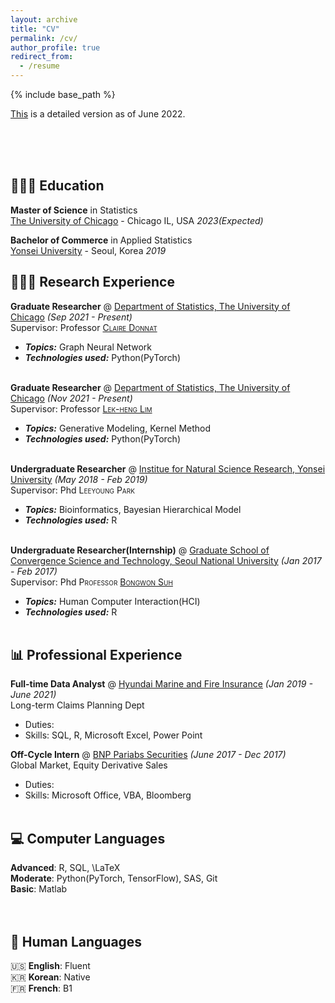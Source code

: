 ```yaml
---
layout: archive
title: "CV"
permalink: /cv/
author_profile: true
redirect_from:
  - /resume
---
```


{% include base_path %}

[This]() is a detailed version as of June 2022.

<br><br><br>

## 👩🏻‍🎓 Education

**Master of Science** in Statistics<br>
[The University of Chicago](https://www.american.edu/) - Chicago IL, USA _2023(Expected)_

**Bachelor of Commerce** in Applied Statistics<br>
[Yonsei University](https://www.beloit.edu/) - Seoul, Korea _2019_


## 👩🏻‍💻 Research Experience

**Graduate Researcher** @ [Department of Statistics, The University of Chicago](https://stat.uchicago.edu/) _(Sep 2021 - Present)_ <br>
Supervisor: Professor <span style="font-variant:small-caps;">[Claire Donnat](https://donnate.github.io/)</span> <br>
  - **_Topics:_** Graph Neural Network 
  - **_Technologies used:_** Python(PyTorch)
<br><br>

**Graduate Researcher** @ [Department of Statistics, The University of Chicago](https://stat.uchicago.edu/) _(Nov 2021 - Present)_ <br>
Supervisor: Professor <span style="font-variant:small-caps;">[Lek-heng Lim](https://www.stat.uchicago.edu/~lekheng/)</span> <br>
  - **_Topics:_** Generative Modeling, Kernel Method
  - **_Technologies used:_** Python(PyTorch)
<br><br>

**Undergraduate Researcher** @ [Institue for Natural Science Research, Yonsei University](https://nsri.yonsei.ac.kr/nslab/index.do) _(May 2018 - Feb 2019)_ <br>
Supervisor: Phd <span style="font-variant:small-caps;"> Leeyoung Park </span> <br>
  - **_Topics:_** Bioinformatics, Bayesian Hierarchical Model
  - **_Technologies used:_** R
<br><br>

**Undergraduate Researcher(Internship)** @ [Graduate School of Convergence Science and Technology, Seoul National University](https://convergence.snu.ac.kr/) _(Jan 2017 - Feb 2017)_ <br>
Supervisor: Phd <span style="font-variant:small-caps;"> Professor [Bongwon Suh](http://hcc.snu.ac.kr/wordpress/people/bongwon-suh) </span> <br>
  - **_Topics:_** Human Computer Interaction(HCI)
  - **_Technologies used:_** R
<br><br>
    

## 📊 Professional Experience

**Full-time Data Analyst** @ [Hyundai Marine and Fire Insurance]([https://hack.touchyfeely.tech/](http://www.hyundaiinsuranceusa.com/)) _(Jan 2019 - June 2021)_ <br>
Long-term Claims Planning Dept <br>
  * Duties:
  * Skills: SQL, R, Microsoft Excel, Power Point 

**Off-Cycle Intern** @ [BNP Pariabs Securities]([https://dev.to/](https://www.bnpparibas.co.kr/en/corporates-institutions/bnp-paribas-securities-korea/)) _(June 2017 - Dec 2017)_ <br>
Global Market, Equity Derivative Sales <br>
  * Duties:
  * Skills: Microsoft Office, VBA, Bloomberg
<br><br>


## 💻 Computer Languages

**Advanced**: R, SQL, \LaTeX <br>
**Moderate**: Python(PyTorch, TensorFlow), SAS, Git <br>
**Basic**: Matlab <br>
<br><br>

## 💬 Human Languages

🇺🇸 **English**: Fluent <br>
🇰🇷 **Korean**: Native <br>
🇫🇷 **French**: B1
<br><br>


